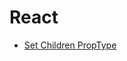 # React

- [Set Children PropType](https://github.com/yannickcr/eslint-plugin-react/issues/7#issuecomment-90294004)